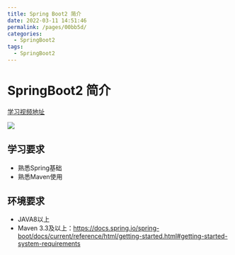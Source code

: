 ```yaml
---
title: Spring Boot2 简介
date: 2022-03-11 14:51:46
permalink: /pages/00bb5d/
categories:
  - SpringBoot2
tags:
  - SpringBoot2
---
```

# SpringBoot2 简介

[学习视频地址](https://www.bilibili.com/video/BV19K4y1L7MT?from=search&seid=10378994471653424568&spm_id_from=333.337.0.0)



<img src="https://img.shields.io/badge/b%E7%AB%99-%E9%9B%B7%E7%A5%9E-green">

## 学习要求<badge text="(SpringBoot)v2.3.4" />

+ 熟悉Spring基础
+ 熟悉Maven使用

## 环境要求

+ JAVA8以上
+ Maven 3.3及以上：https://docs.spring.io/spring-boot/docs/current/reference/html/getting-started.html#getting-started-system-requirements



